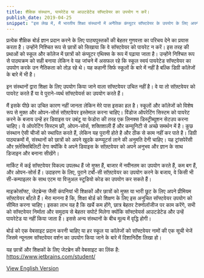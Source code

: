 ```yaml
---
title: शैक्षिक संस्थान, पायरेटेड या आउटडेटेड सॉफ्टवेयर का उपयोग न करें।
publish_date: 2019-04-25
snippet: "इस लेख में, मैं भारतीय शिक्षा संस्थानों में अनैतिक कंप्यूटर सॉफ्टवेयर के उपयोग के लिए अपनी टिप्पणियों और संभावित समाधानों को साझा कर रहा हूं"
---
```


प्रत्येक शैक्षिक बोर्ड ज्ञान प्रदान करने के लिए पाठ्यपुस्तकों की बेहतर गुणवत्ता का परिचय देने का प्रयास करता है। उन्होंने निश्चित रूप से छात्रों को सिखाया कि वे सॉफ्टवेयर को पायरेट न करें। इस तरह की प्रथाओं को स्कूल और कॉलेज में छात्रों को कंप्यूटर एथिक्स के रूप में पढ़ाया जाता है। उन्होंने निश्चित रूप से पाठ्यक्रम को सही बनाया लेकिन वे यह जांचने में असफल रहे कि स्कूल स्वयं पायरेटेड सॉफ्टवेयर का उपयोग करके उन नैतिकता को तोड़ रहे थे। यह कहानी सिर्फ स्कूलों के बारे में नहीं है बल्कि डिग्री कॉलेजों के बारे में भी है।

इन संस्थानों द्वारा शिक्षा के लिए उपयोग किया जाने वाला सॉफ्टवेयर उचित नहीं है। वे या तो सॉफ़्टवेयर को पायरेट करते हैं या वे पुराने-व्यर्थ सॉफ्टवेयर्स का उपयोग करते हैं।

मैं इसके पीछे का उचित कारण नहीं जानता लेकिन मेरे पास इसका हल है। स्कूलों और कॉलेजों को विशेष रूप से मुक्त और ओपन-सोर्स सॉफ़्टवेयर इस्तेमाल करना चाहिए। विंडोज ऑपरेटिंग सिस्टम को पायरेट करने के बजाय उन्हें हर डिवाइस पर उबंटू या फेडोरा की तरह एक लिनक्स डिस्ट्रीब्यूशन सेटउप करना चाहिए। ये ऑपरेटिंग सिस्टम फ्री, ओपन-सोर्स, शक्तिशाली हैं और कम्युनिटी से अच्छे समर्थन में है। कुछ संस्थान ऐसी चीजों को स्थापित करते हैं, लेकिन यह पुरानी होते है और ठीक से काम नहीं कर पाते है। डिग्री पाठ्यक्रमों में, संस्थानों को छात्रों को अपने खुदके कम्प्यूटर्स लाने की अनुमति देनी चाहिए। यह ट्रांसपेरेंसी और फ़्लेक्सिबिलिटी देगा क्योंकि वे अपने डिवाइस के सॉफ़्टवेयर को अपने अनुभव और ज्ञान के साथ डिजाइन और बनाना सीखेंगे।

मार्किट में कई सॉफ्टवेयर विकल्प उपलब्ध हैं जो मुफ्त हैं, बाजार में नवीनतम का उपयोग करते हैं, कम बग हैं, और ओपन-सोर्स हैं। उदाहरण के लिए, पुराने टर्बो-सी सॉफ़्टवेयर का उपयोग करने के बजाय, वे किसी भी सी-कम्पाइलर के साथ एटम या विजुअल स्टूडियो कोड का उपयोग कर सकते हैं।

माइक्रोसॉफ्ट, जेटब्रेन्स जैसी कंपनियां भी शिक्षकों और छात्रों को मुफ्त या भारी छूट के लिए अपने प्रीमियम सॉफ़्टवेयर बाँटते हैं। मेरा मानना है कि, शिक्षा बोर्ड को शिक्षण के लिए इस अनुचित सॉफ्टवेयर उपयोग को सीमित करना चाहिए। इसका लाभ यह है कि खर्चे कम होंगे, छात्र बेहतर टेक्नोलॉजीज पर काम करेंगे, सभी को सॉफ्टवेयर निर्माता और समुदाय से बेहतर सपोर्ट मिलेगा क्योंकि सॉफ्टवेयर्स आउटडेटेड और उन्हें पायरेटेड या नहीं किया जाता है। इससे अन्य संस्थानों के बीच मूल्य में वृद्धि होगी।

बोर्ड को एक वेबसाइट प्रदान करनी चाहिए या हर स्कूल या कॉलेजों को सॉफ्टवेयर नामों की एक सूची भेजें जिसमे न्यूनतम सॉफ्टवेयर वर्शन का उपयोग किया जाने के बारे में दिशानिर्देश लिखा हो।

यह छात्रों और शिक्षकों के लिए जेटब्रेन की वेबसाइट का लिंक है: https://www.jetbrains.com/student/

[View English Version](2_en_educational_institutions_please_stop)
